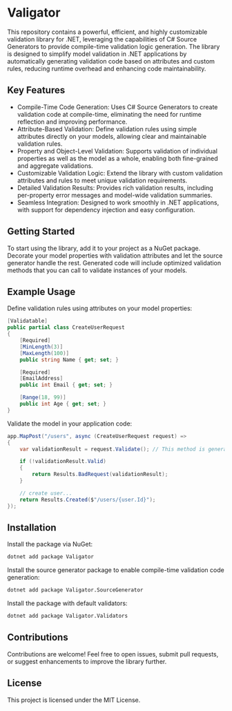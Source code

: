 # Valigator

This repository contains a powerful, efficient, and highly customizable validation library for .NET, leveraging the capabilities of C# Source Generators to provide compile-time validation logic generation. The library is designed to simplify model validation in .NET applications by automatically generating validation code based on attributes and custom rules, reducing runtime overhead and enhancing code maintainability.

## Key Features
- Compile-Time Code Generation: Uses C# Source Generators to create validation code at compile-time, eliminating the need for runtime reflection and improving performance.
- Attribute-Based Validation: Define validation rules using simple attributes directly on your models, allowing clear and maintainable validation rules.
- Property and Object-Level Validation: Supports validation of individual properties as well as the model as a whole, enabling both fine-grained and aggregate validations.
- Customizable Validation Logic: Extend the library with custom validation attributes and rules to meet unique validation requirements.
- Detailed Validation Results: Provides rich validation results, including per-property error messages and model-wide validation summaries.
- Seamless Integration: Designed to work smoothly in .NET applications, with support for dependency injection and easy configuration.

## Getting Started
To start using the library, add it to your project as a NuGet package. Decorate your model properties with validation attributes and let the source generator handle the rest. Generated code will include optimized validation methods that you can call to validate instances of your models.

## Example Usage
Define validation rules using attributes on your model properties:

```csharp
[Validatable]
public partial class CreateUserRequest
{
    [Required]
    [MinLength(3)]
    [MaxLength(100)]
    public string Name { get; set; }

    [Required]
    [EmailAddress]
    public int Email { get; set; }

    [Range(18, 99)]
    public int Age { get; set; }
}
```

Validate the model in your application code:
```csharp
app.MapPost("/users", async (CreateUserRequest request) =>
{
    var validationResult = request.Validate(); // This method is generated by the source generator

    if (!validationResult.Valid)
    {
    	return Results.BadRequest(validationResult);
    }

    // create user...
    return Results.Created($"/users/{user.Id}");
});
```

## Installation
Install the package via NuGet:
```bash
dotnet add package Valigator
```

Install the source generator package to enable compile-time validation code generation:
```bash
dotnet add package Valigator.SourceGenerator
```

Install the package with default validators:
```bash
dotnet add package Valigator.Validators
```

## Contributions
Contributions are welcome! Feel free to open issues, submit pull requests, or suggest enhancements to improve the library further.

## License
This project is licensed under the MIT License.
